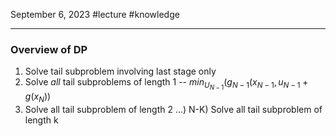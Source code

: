 September 6, 2023
#lecture #knowledge 

---

### Overview of DP
1. Solve tail subproblem involving last stage only
2. Solve *all* tail subproblems of length 1
	-- $min_{U_{N-1}}(g_{N-1}(x_{N-1},u_{N-1}+g(x_N))$
3. Solve all tail subproblem of length 2
...)
N-K) Solve all tail subproblem of length k